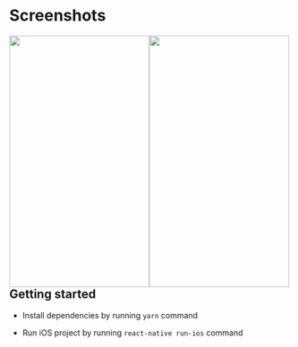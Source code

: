 
# Screenshots

<div>
<img width="250" height="450" style="float: left" src="https://user-images.githubusercontent.com/17483938/55302962-4bf36200-544c-11e9-9a0b-48e7e573455e.PNG" />
<img width="250" height="450" style="float: left" src="https://user-images.githubusercontent.com/17483938/55302965-4eee5280-544c-11e9-8ae2-0152afe3ed8a.PNG" />
</div>

## Getting started

- Install dependencies by running `yarn` command

- Run iOS project by running `react-native run-ios` command
